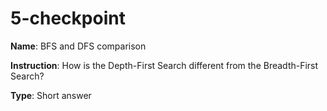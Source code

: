 # 5-checkpoint

**Name**: BFS and DFS comparison

**Instruction**: How is the Depth-First Search different from the Breadth-First Search?

**Type**: Short answer


